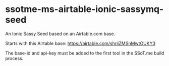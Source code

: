 # ssotme-ms-airtable-ionic-sassymq-seed
An Ionic Sassy Seed based on an Airtable.com base.


Starts with this Airtable base:
https://airtable.com/shriiZMSnMwtOUKY3

The base-id and api-key must be added to the first tool in the SSoT.me build process.
